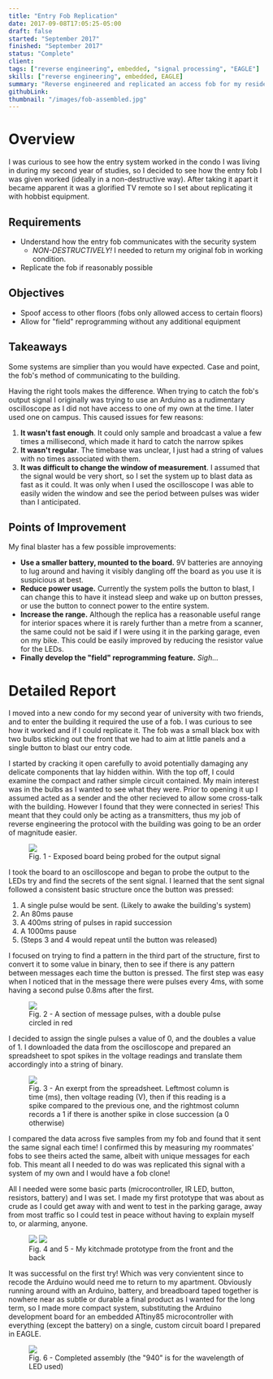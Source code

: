```yaml
---
title: "Entry Fob Replication"
date: 2017-09-08T17:05:25-05:00
draft: false
started: "September 2017"
finished: "September 2017"
status: "Complete"
client:
tags: ["reverse engineering", embedded, "signal processing", "EAGLE"]
skills: ["reverse engineering", embedded, EAGLE]
summary: "Reverse engineered and replicated an access fob for my residence at the time"
githubLink:
thumbnail: "/images/fob-assembled.jpg"
---
```


# Overview

I was curious to see how the entry system worked in the condo I was living in during my second year of studies, 
so I decided to see how the entry fob I was given worked (ideally in a non-destructive way). After taking it 
apart it became apparent it was a glorified TV remote so I set about replicating it with hobbist equipment.

## Requirements

- Understand how the entry fob communicates with the security system
  - *NON-DESTRUCTIVELY!* I needed to return my original fob in working condition.
- Replicate the fob if reasonably possible

## Objectives

- Spoof access to other floors (fobs only allowed access to certain floors)
- Allow for "field" reprogramming without any additional equipment

## Takeaways

Some systems are simplier than you would have expected. Case and point, the fob's method of communicating to the building.

Having the right tools makes the difference. When trying to catch the fob's output signal I originally was trying 
to use an Arduino as a rudimentary oscilloscope as I did not have access to one of my own at the time. I later used 
one on campus. This caused issues for few reasons:
1. **It wasn't fast enough**. It could only sample and broadcast a value a few times a millisecond, which made it hard to catch the narrow spikes
2. **It wasn't regular**. The timebase was unclear, I just had a string of values with no times associated with them.
3. **It was difficult to change the window of measurement**. I assumed that the signal would be very short, so I set 
the system up to blast data as fast as it could. It was only when I used the oscilloscope I was able to easily 
widen the window and see the period between pulses was wider than I anticipated.

## Points of Improvement

My final blaster has a few possible improvements:
- **Use a smaller battery, mounted to the board.** 9V batteries are annoying to lug around and having it visibly dangling off the board as you use it is suspicious at best.
- **Reduce power usage.** Currently the system polls the button to blast, I can change this to have it instead sleep and wake up on button presses, or use the button to connect power to the entire system.
- **Increase the range.** Although the replica has a reasonable useful range for interior spaces where it is rarely further than a metre from a scanner, 
the same could not be said if I were using it in the parking garage, even on my bike. This could be easily improved by reducing the resistor value for the LEDs.
- **Finally develop the "field" reprogramming feature.** *Sigh...*

# Detailed Report

I moved into a new condo for my second year of university with two friends, and to enter the building it required the use 
of a fob. I was curious to see how it worked and if I could replicate it. The fob was a small black box with two bulbs 
sticking out the front that we had to aim at little panels and a single button to blast our entry code.

I started by cracking it open carefully to avoid potentially damaging any delicate components that lay hidden within.
With the top off, I could examine the compact and rather simple circuit contained. My main interest was in the bulbs 
as I wanted to see what they were. Prior to opening it up I assumed acted as a sender and the other recieved to 
allow some cross-talk with the building. However I found that they were connected in series! This meant that they could 
only be acting as a transmitters, thus my job of reverse engineering the protocol with the building was going to be an 
order of magnitude easier.

<figure>
<img src="/images/fob-probing.jpg">
<figcaption>Fig. 1 - Exposed board being probed for the output signal</figcaption>
</figure>

I took the board to an oscilloscope and began to probe the output to the LEDs try and find the secrets of the sent signal. 
I learned that the sent signal followed a consistent basic structure once the button was pressed: 
1. A single pulse would be sent. (Likely to awake the building's system)
2. An 80ms pause
3. A 400ms string of pulses in rapid succession
4. A 1000ms pause
5. (Steps 3 and 4 would repeat until the button was released)

I focused on trying to find a pattern in the third part of the structure, first to convert it to some value in binary, 
then to see if there is any pattern between messages each time the button is pressed. The first step was easy when I 
noticed that in the message there were pulses every 4ms, with some having a second pulse 0.8ms after the first.

<figure>
<img src="/images/fob-pulses.jpg">
<figcaption>Fig. 2 - A section of message pulses, with a double pulse circled in red</figcaption>
</figure>

I decided to assign the single pulses a value of 0, and the doubles a value of 1. I downloaded the data from the 
oscilloscope and prepared an spreadsheet to spot spikes in the voltage readings and translate them accordingly into a 
string of binary.

<figure>
<img src="/images/fob-signal-data.png">
<figcaption>Fig. 3 - An exerpt from the spreadsheet. Leftmost column is time (ms), then voltage reading (V), then if this reading is a spike compared to the previous one, and the rightmost column records a 1  if there is another spike in close succession (a 0 otherwise)</figcaption>
</figure>

I compared the data across five samples from my fob and found that it sent the same signal each time! I confirmed 
this by measuring my roommates' fobs to see theirs acted the same, albeit with unique messages for each fob. This 
meant all I needed to do was was replicated this signal with a system of my own and I would have a fob clone!

All I needed were some basic parts (microcontroller, IR LED, button, resistors, battery) and I was set. I made 
my first prototype that was about as crude as I could get away with and went to test in the parking garage, 
away from most traffic so I could test in peace without having to explain myself to, or alarming, anyone.

<figure>
<img src="/images/fob-prototype.jpg">
<img src="/images/fob-prototype-back.jpg">
<figcaption>Fig. 4 and 5 - My kitchmade prototype from the front and the back</figcaption>
</figure>

It was successful on the first try! Which was very convientent since to recode the Arduino would need me to 
return to my apartment. Obviously running around with an Arduino, battery, and breadboard taped together is 
nowhere near as subtle or durable a final product as I wanted for the long term, so I made more compact system, 
substituting the Arduino development board for an embedded ATtiny85 microcontroller with everything (except the 
battery) on a single, custom circuit board I prepared in EAGLE.

<figure>
<img src="/images/fob-assembled.jpg">
<figcaption>Fig. 6 - Completed assembly (the "940" is for the wavelength of LED used)</figcaption>
</figure>

